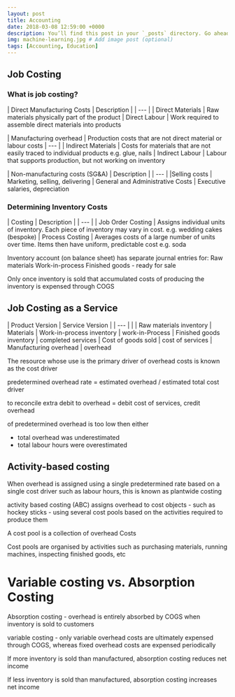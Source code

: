 ```yaml
---
layout: post
title: Accounting
date: 2018-03-08 12:59:00 +0000
description: You’ll find this post in your `_posts` directory. Go ahead and edit it and re-build the site to see your changes. # Add post description (optional)
img: machine-learning.jpg # Add image post (optional)
tags: [Accounting, Education]
---
```


## Job Costing

### What is job costing?


| Direct Manufacturing Costs | Description |
| --- |
| Direct Materials | Raw materials physically part of the product
| Direct Labour | Work required to assemble direct materials into products

| Manufacturing overhead | Production costs that are not direct material or labour costs
| --- |
| Indirect Materials | Costs for materials that are not easily traced to individual products e.g. glue, nails
| Indirect Labour | Labour that supports production, but not working on inventory

| Non-manufacturing costs (SG&A) | Description |
| --- |
|Selling costs | Marketing, selling, delivering
| General and Administrative Costs | Executive salaries, depreciation

### Determining Inventory Costs

| Costing | Description |
| --- |
| Job Order Costing | Assigns individual units of inventory. Each piece of inventory may vary in cost. e.g. wedding cakes (bespoke)
| Process Costing | Averages costs of a large number of units over time. Items then have uniform, predictable cost e.g. soda

Inventory account (on balance sheet) has separate journal entries for:
Raw materials
Work-in-process
Finished goods - ready for sale

Only once inventory is sold that accumulated costs of producing the inventory is expensed through COGS

## Job Costing as a Service

| Product Version | Service Version |
| --- | |
| Raw materials inventory | Materials
| Work-in-process inventory | work-in-Process
| Finished goods inventory | completed services
| Cost of goods sold | cost of services
| Manufacturing overhead | overhead

The resource whose use is the primary driver of overhead costs is known as the cost driver

predetermined overhead rate = estimated overhead / estimated total cost driver

to reconcile extra debit to overhead = debit cost of services, credit overhead

of predetermined overhead is too low then either
- total overhead was underestimated
- total labour hours were overestimated

## Activity-based costing

When overhead is assigned using a single predetermined rate based on a single cost driver such as labour hours, this is known as plantwide costing

activity based costing (ABC) assigns overhead to cost objects - such as hockey sticks - using several cost pools based on the activities required to produce them

A cost pool is a collection of overhead Costs

Cost pools are organised by activities such as purchasing materials, running machines, inspecting finished goods, etc

# Variable costing vs. Absorption Costing

Absorption costing - overhead is entirely absorbed by COGS when inventory is sold to customers

variable costing  - only variable overhead costs are ultimately expensed through COGS, whereas fixed overhead costs are expensed periodically

If more inventory is sold than manufactured, absorption costing reduces net income

If less inventory is sold than manufactured, absorption costing increases net income
